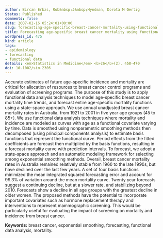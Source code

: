 ```yaml
---
author: Bircan Erbas, Rob&nbsp;J&nbsp;Hyndman, Dorota M Gertig
Status: Published
comments: false
date: 2007-02-16 05:24:01+00:00
slug: forecasting-age-specific-breast-cancer-mortality-using-functional-data-models
title: Forecasting age-specific breast cancer mortality using functional data models
wordpress_id: 475
kind: article
tags:
- epidemiology
- forecasting
- functional data
details: <em>Statistics in Medicine</em> <b>26</b>(2), 458-470
doi: 10.1002/sim.2306
---
```



Accurate estimates of future age-specific incidence and mortality are critical for allocation of resources to breast cancer control programs and evaluation of screening programs. The purpose of this study is to apply functional data analysis techniques to model age-specific breast cancer mortality time trends, and forecast entire age-specific mortality functions using a state-space approach. We use annual unadjusted breast cancer mortality rates in Australia, from 1921 to 2001 in five year age groups (45 to 85+). We use functional data analysis techniques where mortality and incidence are modeled as curves with age as a functional covariate varying by time. Data is smoothed using nonparametric smoothing methods then decomposed (using principal components analysis) to estimate basis functions that represent the functional curve. Period effects from the fitted coefficients are forecast then multiplied by the basis functions, resulting in a forecast mortality curve with prediction intervals. To forecast, we adopt a state-space approach and an automatic modeling framework for selecting among exponential smoothing methods. Overall, breast cancer mortality rates in Australia remained relatively stable from 1960 to the late 1990s, but have declined over the last few years. A set of four basis functions minimized the mean integrated squared forecasting error and account for 99.3% of variation around the mean mortality curve. Twenty year forecasts suggest a continuing decline, but at a slower rate, and stabilizing beyond 2010. Forecasts show a decline in all age groups with the greatest decline in older women. The proposed methods have the potential to incorporate important covariates such as hormone replacement therapy and interventions to represent mammographic screening. This would be particularly useful for evaluating the impact of screening on mortality and incidence from breast cancer.

**Keywords:** breast cancer, exponential smoothing, forecasting, functional data analysis, mortality.
